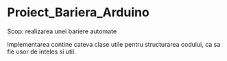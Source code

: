 # Proiect_Bariera_Arduino

Scop: realizarea unei bariere automate

Implementarea contine cateva clase utile pentru structurarea codului, ca sa fie usor de inteles si util.